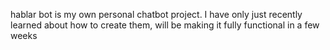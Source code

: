 hablar bot is my own personal chatbot project. I have only just recently learned about how to create them, will be making it fully functional in a few weeks
